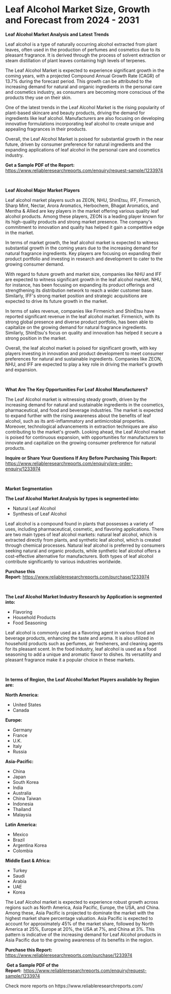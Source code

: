<p><h1>Leaf Alcohol Market Size, Growth and Forecast from 2024 - 2031</h1></p><p><strong>Leaf Alcohol Market Analysis and Latest Trends</strong></p>
<p><p>Leaf alcohol is a type of naturally occurring alcohol extracted from plant leaves, often used in the production of perfumes and cosmetics due to its pleasant fragrance. It is derived through the process of solvent extraction or steam distillation of plant leaves containing high levels of terpenes.</p><p>The Leaf Alcohol Market is expected to experience significant growth in the coming years, with a projected Compound Annual Growth Rate (CAGR) of 13.7% during the forecast period. This growth can be attributed to the increasing demand for natural and organic ingredients in the personal care and cosmetics industry, as consumers are becoming more conscious of the products they use on their skin.</p><p>One of the latest trends in the Leaf Alcohol Market is the rising popularity of plant-based skincare and beauty products, driving the demand for ingredients like leaf alcohol. Manufacturers are also focusing on developing innovative formulations incorporating leaf alcohol to create unique and appealing fragrances in their products.</p><p>Overall, the Leaf Alcohol Market is poised for substantial growth in the near future, driven by consumer preference for natural ingredients and the expanding applications of leaf alcohol in the personal care and cosmetics industry.</p></p>
<p><strong>Get a Sample PDF of the Report:&nbsp;</strong> <a href="https://www.reliableresearchreports.com/enquiry/request-sample/1233974">https://www.reliableresearchreports.com/enquiry/request-sample/1233974</a></p>
<p>&nbsp;</p>
<p><strong>Leaf Alcohol Major Market Players</strong></p>
<p><p>Leaf alcohol market players such as ZEON, NHU, ShinEtsu, IFF, Firmenich, Sharp Mint, Nectar, Arora Aromatics, Herbochem, Bhagat Aromatics, and Mentha & Allied are key players in the market offering various quality leaf alcohol products. Among these players, ZEON is a leading player known for its high-quality products and strong market presence. The company's commitment to innovation and quality has helped it gain a competitive edge in the market.</p><p>In terms of market growth, the leaf alcohol market is expected to witness substantial growth in the coming years due to the increasing demand for natural fragrance ingredients. Key players are focusing on expanding their product portfolio and investing in research and development to cater to the growing consumer demand.</p><p>With regard to future growth and market size, companies like NHU and IFF are expected to witness significant growth in the leaf alcohol market. NHU, for instance, has been focusing on expanding its product offerings and strengthening its distribution network to reach a wider customer base. Similarly, IFF's strong market position and strategic acquisitions are expected to drive its future growth in the market.</p><p>In terms of sales revenue, companies like Firmenich and ShinEtsu have reported significant revenue in the leaf alcohol market. Firmenich, with its strong global presence and diverse product portfolio, has been able to capitalize on the growing demand for natural fragrance ingredients. Similarly, ShinEtsu's focus on quality and innovation has helped it secure a strong position in the market.</p><p>Overall, the leaf alcohol market is poised for significant growth, with key players investing in innovation and product development to meet consumer preferences for natural and sustainable ingredients. Companies like ZEON, NHU, and IFF are expected to play a key role in driving the market's growth and expansion.</p></p>
<p>&nbsp;</p>
<p><strong>What Are The Key Opportunities For Leaf Alcohol Manufacturers?</strong></p>
<p><p>The Leaf Alcohol market is witnessing steady growth, driven by the increasing demand for natural and sustainable ingredients in the cosmetics, pharmaceutical, and food and beverage industries. The market is expected to expand further with the rising awareness about the benefits of leaf alcohol, such as its anti-inflammatory and antimicrobial properties. Moreover, technological advancements in extraction techniques are also contributing to the market's growth. Looking ahead, the Leaf Alcohol market is poised for continuous expansion, with opportunities for manufacturers to innovate and capitalize on the growing consumer preference for natural products.</p></p>
<p><strong>Inquire or Share Your Questions If Any Before Purchasing This Report:</strong> <a href="https://www.reliableresearchreports.com/enquiry/pre-order-enquiry/1233974">https://www.reliableresearchreports.com/enquiry/pre-order-enquiry/1233974</a></p>
<p>&nbsp;</p>
<p><strong>Market Segmentation</strong></p>
<p><strong>The Leaf Alcohol Market Analysis by types is segmented into:</strong></p>
<p><ul><li>Natural Leaf Alcohol</li><li>Synthesis of Leaf Alcohol</li></ul></p>
<p><p>Leaf alcohol is a compound found in plants that possesses a variety of uses, including pharmaceutical, cosmetic, and flavoring applications. There are two main types of leaf alcohol markets: natural leaf alcohol, which is extracted directly from plants, and synthetic leaf alcohol, which is created through chemical processes. Natural leaf alcohol is preferred by consumers seeking natural and organic products, while synthetic leaf alcohol offers a cost-effective alternative for manufacturers. Both types of leaf alcohol contribute significantly to various industries worldwide.</p></p>
<p><strong>Purchase this Report:&nbsp;</strong><a href="https://www.reliableresearchreports.com/purchase/1233974">https://www.reliableresearchreports.com/purchase/1233974</a></p>
<p>&nbsp;</p>
<p><strong>The Leaf Alcohol Market Industry Research by Application is segmented into:</strong></p>
<p><ul><li>Flavoring</li><li>Household Products</li><li>Food Seasoning</li></ul></p>
<p><p>Leaf alcohol is commonly used as a flavoring agent in various food and beverage products, enhancing the taste and aroma. It is also utilized in household products such as perfumes, air fresheners, and cleaning agents for its pleasant scent. In the food industry, leaf alcohol is used as a food seasoning to add a unique and aromatic flavor to dishes. Its versatility and pleasant fragrance make it a popular choice in these markets.</p></p>
<p>&nbsp;</p>
<p><strong>In terms of Region, the Leaf Alcohol Market Players available by Region are:</strong></p>
<p>
    <p> <strong> North America: </strong>
        <ul>
            <li>United States</li>
            <li>Canada</li>
        </ul>
        </p> 
    <p> <strong> Europe: </strong>
        <ul>
            <li>Germany</li>
            <li>France</li>
            <li>U.K.</li>
            <li>Italy</li>
            <li>Russia</li>
        </ul>
        </p> 
    <p> <strong> Asia-Pacific: </strong>
        <ul>
            <li>China</li>
            <li>Japan</li>
            <li>South Korea</li>
            <li>India</li>
            <li>Australia</li>
            <li>China Taiwan</li>
            <li>Indonesia</li>
            <li>Thailand</li>
            <li>Malaysia</li>
        </ul>
        </p> 
    <p> <strong> Latin America: </strong>
        <ul>
            <li>Mexico</li>
            <li>Brazil</li>
            <li>Argentina Korea</li>
            <li>Colombia</li>
        </ul>
        </p> 
    <p> <strong> Middle East & Africa: </strong>
        <ul>
            <li>Turkey</li>
            <li>Saudi</li>
            <li>Arabia</li>
            <li>UAE</li>
            <li>Korea</li>
        </ul>
    </p>
    </p>
<p><p>The Leaf Alcohol market is expected to experience robust growth across regions such as North America, Asia Pacific, Europe, the USA, and China. Among these, Asia Pacific is projected to dominate the market with the highest market share percentage valuation. Asia Pacific is expected to account for approximately 45% of the market share, followed by North America at 25%, Europe at 20%, the USA at 7%, and China at 3%. This pattern is indicative of the increasing demand for Leaf Alcohol products in Asia Pacific due to the growing awareness of its benefits in the region.</p></p>
<p><strong>Purchase this Report: </strong><a href="https://www.reliableresearchreports.com/purchase/1233974">https://www.reliableresearchreports.com/purchase/1233974</a></p>
<p>&nbsp;<strong>Get a Sample PDF of the Report:&nbsp;&nbsp;</strong><a href="https://www.reliableresearchreports.com/enquiry/request-sample/1233974">https://www.reliableresearchreports.com/enquiry/request-sample/1233974</a></p>
<p><strong></strong></p>
<p>Check more reports on https://www.reliableresearchreports.com/</p>